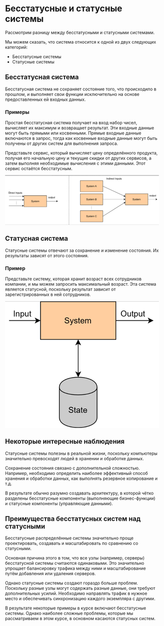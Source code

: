 # Бесстатусные и статусные системы

Рассмотрим разницу между бесстатусными и статусными системами.

Мы можем сказать, что система относится к одной из двух следующих категорий:

- Бесстатусные системы
- Статусные системы

## Бесстатусная система

Бесстатусная система не сохраняет состояние того, что происходило в прошлом, и выполняет свои функции исключительно на основе предоставленных ей входных данных.

### Примеры

Простая бесстатусная система получает на вход набор чисел, вычисляет их максимум и возвращает результат. Эти входные данные могут быть прямыми или косвенными. Прямые входные данные включаются в запрос, тогда как косвенные входные данные могут быть получены от других систем для выполнения запроса.

Представьте сервис, который вычисляет цену определённого продукта, получая его начальную цену и текущие скидки от других сервисов, а затем выполняя необходимые вычисления с этими данными. Этот сервис остаётся бесстатусным.

![img.png](img/11.png)

## Статусная система

Статусные системы отвечают за сохранение и изменение состояния. Их результаты зависят от этого состояния.

### Пример

Представьте систему, которая хранит возраст всех сотрудников компании, и мы можем запросить максимальный возраст. Эта система является статусной, поскольку результат зависит от зарегистрированных в ней сотрудников.

![img.png](img/12.png)

## Некоторые интересные наблюдения

Статусные системы полезны в реальной жизни, поскольку компьютеры значительно превосходят людей в хранении и обработке данных.

Сохранение состояния связано с дополнительной сложностью. Например, необходимо определить наиболее эффективный способ хранения и обработки данных, как выполнять резервное копирование и т.д.

В результате обычно разумно создавать архитектуру, в которой чётко разделены бесстатусные компоненты (выполняющие бизнес-функции) и статусные компоненты (управляющие данными).

## Преимущества бесстатусных систем над статусными

Бесстатусные распределённые системы значительно проще проектировать, создавать и масштабировать по сравнению со статусными.

Основная причина этого в том, что все узлы (например, серверы) бесстатусной системы считаются одинаковыми. Это значительно упрощает балансировку трафика между ними и масштабирование путём добавления или удаления серверов.

Однако статусные системы создают гораздо больше проблем. Поскольку разные узлы могут содержать разные данные, они требуют дополнительных усилий. Необходимо направлять трафик в нужное место и обеспечивать синхронизацию каждого экземпляра с другими.

В результате некоторые примеры в курсе включают бесстатусные системы. Однако наиболее сложные проблемы, которые мы рассматриваем в этом курсе, в основном касаются статусных систем.
